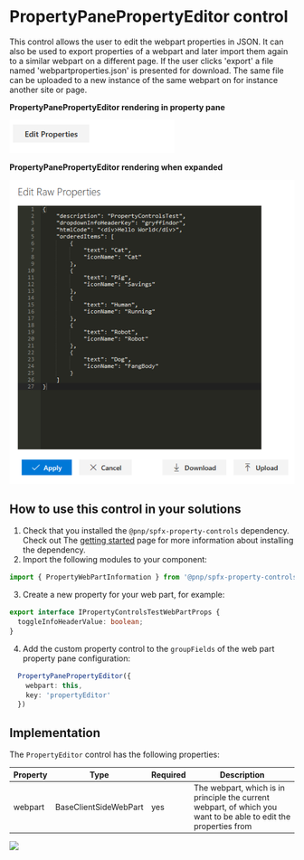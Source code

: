 # PropertyPanePropertyEditor control

This control allows the user to edit the webpart properties in JSON. It can also be used to export properties of a webpart and later import them again to a similar webpart on a different page. If the user clicks 'export' a file named 'webpartproperties.json' is presented for download. The same file can be uploaded to a new instance of the same webpart on for instance another site or page.

**PropertyPanePropertyEditor rendering in property pane**

![PropertyPanePropertyEditor rendering](../assets/propertyeditorinpane.png)


**PropertyPanePropertyEditor rendering when expanded**

![PropertyPanePropertyEditor rendering](../assets/propertyeditorexpanded.png)

## How to use this control in your solutions

1. Check that you installed the `@pnp/spfx-property-controls` dependency. Check out The [getting started](../#getting-started) page for more information about installing the dependency.
2. Import the following modules to your component: 

```TypeScript
import { PropertyWebPartInformation } from '@pnp/spfx-property-controls/lib/PropertyPanePropertyEditor';
```

3. Create a new property for your web part, for example:

```TypeScript
export interface IPropertyControlsTestWebPartProps {
  toggleInfoHeaderValue: boolean;
}
```

4. Add the custom property control to the `groupFields` of the web part property pane configuration:

```TypeScript
  PropertyPanePropertyEditor({
    webpart: this,
    key: 'propertyEditor'
  })    
```

## Implementation

The `PropertyEditor` control has the following properties:

| Property | Type | Required | Description |
| ---- | ---- | ---- | ---- |
| webpart | BaseClientSideWebPart | yes | The webpart, which is in principle the current webpart, of which you want to be able to edit the properties from |


![](https://telemetry.sharepointpnp.com/sp-dev-fx-property-controls/wiki/PropertyEditor)
